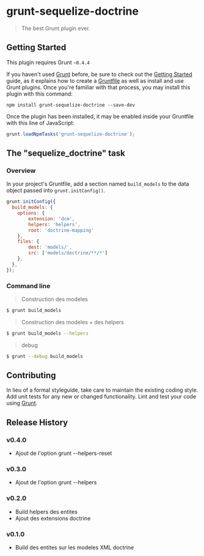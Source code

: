 # grunt-sequelize-doctrine

> The best Grunt plugin ever.

## Getting Started
This plugin requires Grunt `~0.4.4`

If you haven't used [Grunt](http://gruntjs.com/) before, be sure to check out the [Getting Started](http://gruntjs.com/getting-started) guide, as it explains how to create a [Gruntfile](http://gruntjs.com/sample-gruntfile) as well as install and use Grunt plugins. Once you're familiar with that process, you may install this plugin with this command:

```shell
npm install grunt-sequelize-doctrine --save-dev
```

Once the plugin has been installed, it may be enabled inside your Gruntfile with this line of JavaScript:

```js
grunt.loadNpmTasks('grunt-sequelize-doctrine');
```

## The "sequelize_doctrine" task

### Overview
In your project's Gruntfile, add a section named `build_models` to the data object passed into `grunt.initConfig()`.

```js
grunt.initConfig({
  build_models: {
    options: {
        extension: 'dcm',
        helpers: 'helpers',
        root: 'doctrine-mapping'
    },
    files: {
        dest: 'models/',
        src: ['models/doctrine/**/*']
    },
  },
});
```

### Command line
> Construction des modeles

```bash
$ grunt build_models
```

> Construction des modeles + des helpers

```bash
$ grunt build_models --helpers
```

> debug

```bash
$ grunt --debug build_models
```

## Contributing
In lieu of a formal styleguide, take care to maintain the existing coding style. Add unit tests for any new or changed functionality. Lint and test your code using [Grunt](http://gruntjs.com/).

## Release History
### v0.4.0
- Ajout de l'option grunt --helpers-reset

### v0.3.0
- Ajout de l'option grunt --helpers

### v0.2.0
- Build helpers des entites
- Ajout des extensions doctrine

### v0.1.0
- Build des entites sur les modeles XML doctrine
